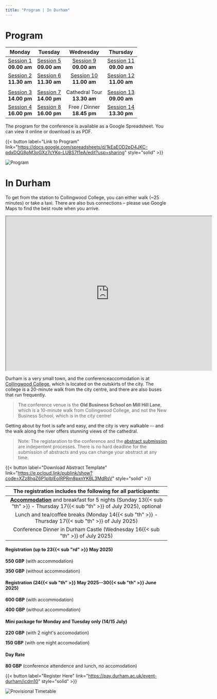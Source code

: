 ```yaml
---
title: "Program | In Durham"
---
```



# Program

|Monday|Tuesday|Wednesday|Thursday|
|:---:|:---:|:---:|:---:|
|[Session 1](/categories/session-1/)<br>**09.00 am** |[Session 5](/categories/session-5/) <br>**09.00 am**|[Session 9](/categories/session-9/) <br>**09.00 am**|[Session 11](/categories/session-11/) <br>**09.00 am**|
|[Session 2](/categories/session-2/)<br>**11.30 am** |[Session 6](/categories/session-6/) <br>**11.30 am**|[Session 10](/categories/session-10/)<br>**11.00 am**|[Session 12](/categories/session-12/) <br>**11.00 am**|
| | | | |
|[Session 3](/categories/session-3/)<br>**14.00 pm** |[Session 7](/categories/session-7/) <br>**14.00 pm**|Cathedral Tour <br>**13.30 am**|[Session 13](/categories/session-13/)<br>**09.00 am**|
|[Session 4](/categories/session-4/)<br>**16.00 pm** |[Session 8](/categories/session-8/) <br>**16.00 pm**|Free / Dinner <br>**18.45 pm** |[Session 14](/categories/session-14/) <br> **13.30 pm**|


The program for the conference is available as a Google Spreadsheet. You can view it online or download is as PDF.


{{< button label="Link to Program" link="https://docs.google.com/spreadsheets/d/1kEaEOD2pD4JKC-pdxDQG8pM3oGXz7cYKq-LUBS7f1eA/edit?usp=sharing" style="solid" >}}


![Program](/images/gallery/program.png)


# In Durham

To get from the station to Collingwood College, you can either walk (~25 minutes) or take a taxi. There are also bus connections – please use Google Maps to find the best route when you arrive.

<iframe class="center_iframe" src="https://www.google.com/maps/d/u/0/embed?mid=17O_hma94fu4THLjl5A1DxI1Pmr_ggho&ehbc=2E312F" width="640" height="480"></iframe>

Durham is a very small town, and the conferenceaccomodation is at [Collingwood College](https://www.durham.ac.uk/colleges-and-student-experience/colleges/collingwood/), which is located on the outskirts of the city. The college is a 20-minute walk from the city centre, and there are also buses that run frequently.

> The conference venue is the **Old Business School on Mill Hill Lane**, which is a 10-minute walk from Collingwood College, and not the New Business School, which is in the city centre!


Getting about by foot is safe and easy, and the city is very walkable -- and the walk along the river offers stunning views of the cathedral.


<!-- 
{{< button label="Register Here" link="https://pay.durham.ac.uk/event-durham/icdm10" style="solid" >}} -->

> Note: The registaration to the conference and the [abstract submission](/abstracts/samples_abstract/) are indepentent processes. There is no hard deadline for the submission of abstracts and you can change your abstract at any time.

{{< button label="Download Abstract Template" link="https://e.pcloud.link/publink/show?code=XZz8hqZ6P1pIblEoIRPRm8pxnYKBL3MdRsV" style="solid" >}}


|The registration includes the following for all participants:|
|:--:|
|[**Accommodation**](https://www.durham.ac.uk/colleges-and-student-experience/colleges/collingwood/) and breakfast for 5 nights (Sunday 13{{< sub "th" >}} - Thursday 17{{< sub "th" >}} of July 2025), optional|
|Lunch and tea/coffee breaks (Monday 14{{< sub "th" >}} - Thursday 17{{< sub "th" >}} of July 2025)|
|Conference Dinner in Durham Castle (Wednesday 16{{< sub "th" >}} of July 2025)|

#### Registration (up to 23{{< sub "rd" >}} May 2025)

**550 GBP** (with accommodation)

**350 GBP** (without accommodation)

#### Registration (24{{< sub "th" >}} May 2025--30{{< sub "th" >}} June 2025)

**600 GBP** (with accommodation)

**400 GBP** (without accommodation)

#### Mini package for Monday and Tuesday only (14/15 July)

**220 GBP** (with 2 night's accomodation)

**150  GBP** (with one night accomodation)

#### Day Rate

**80 GBP** (conference attendence and lunch, no accomodation)



{{< button label="Register Here" link="https://pay.durham.ac.uk/event-durham/icdm10" style="solid" >}}


![Provisional Timetable](/images/gallery/timetable.png)

